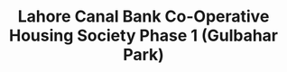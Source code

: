 ---
title: Lahore Canal Bank Co-Operative Housing Society Phase 1 (Gulbahar Park)
url: /lahore-canal-bank-co-operative-housing-society-phase-1-gulbahar-park/
latitude: 31.459
longitude: 74.226
---